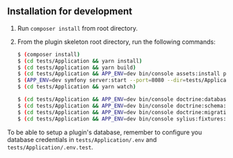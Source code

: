 ## Installation for development

1. Run `composer install` from root directory.

2. From the plugin skeleton root directory, run the following commands:

    ```bash
    $ (composer install)
    $ (cd tests/Application && yarn install)
    $ (cd tests/Application && yarn build)
    $ (cd tests/Application && APP_ENV=dev bin/console assets:install public)
    $ (APP_ENV=dev symfony server:start --port=8080 --dir=tests/Application/public --daemon)
    $ (cd tests/Application && yarn watch)
    
    $ (cd tests/Application && APP_ENV=dev bin/console doctrine:database:create)
    $ (cd tests/Application && APP_ENV=dev bin/console doctrine:schema:create)
    $ (cd tests/Application && APP_ENV=dev bin/console doctrine:migration:migrate)
    $ (cd tests/Application && APP_ENV=dev bin/console sylius:fixtures:load)
    ```

To be able to setup a plugin's database, remember to configure you database credentials in `tests/Application/.env` and `tests/Application/.env.test`.


